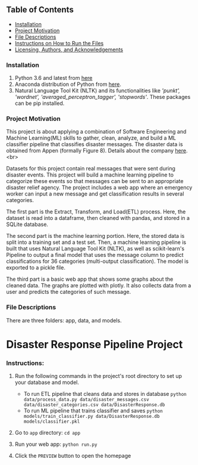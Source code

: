 ## Table of Contents
- [Installation](#install)
- [Project Motivation](#motivate)
- [File Descriptions](#describe)
- [Instructions on How to Run the Files](#Instructions)
- [Licensing, Authors, and Acknowledgements](#acknowledge)

<a id='install'></a>
### Installation
1. Python 3.6 and latest from [here](https://www.python.org/downloads/)
2. Anaconda distribution of Python from [here](https://www.anaconda.com/blog/anaconda-distribution-2022-10#).
3. Natural Language Tool Kit (NLTK) and its functionalities like _'punkt', 'wordnet', 'averaged_perceptron_tagger', 'stopwords'_. These packages can be pip installed.

<a id='motivate'></a>
### Project Motivation
This project is about applying a combination of Software Engineering and Machine Learning(ML) skills to gather, clean, analyze, and build a ML classifier pipeline that classifies disaster messages. The disaster data is obtained from Appen (formally Figure 8). Details about the company [here](https://en.wikipedia.org/wiki/Figure_Eight_Inc.).<br>  

Datasets for this project contain real messages that were sent during disaster events. This project will build a machine learning pipeline to categorize these events so that messages can be sent to an appropriate disaster relief agency.
The project includes a web app where an emergency worker can input a new message and get classification results in several categories.<br>

The first part is the Extract, Transform, and Load(ETL) process. Here, the dataset is read into a dataframe, then cleaned with pandas, and stored in a SQLite database.

The second part is the machine learning portion. Here, the stored data is split into a training set and a test set. Then, a machine learning pipeline is built that uses Natural Language Tool Kit (NLTK), as well as scikit-learn's Pipeline to output a final model that uses the message column to predict classifications for 36 categories (multi-output classification). The model is exported to a pickle file.<br>

The third part is a basic web app that shows some graphs about the cleaned data. The graphs are plotted with plotly. It also collects data from a user and predicts the categories of such message.<br>



<a id='describe'></a>
### File Descriptions
There are three folders: app, data, and models.<br>





# Disaster Response Pipeline Project

### Instructions:
1. Run the following commands in the project's root directory to set up your database and model.

    - To run ETL pipeline that cleans data and stores in database
        `python data/process_data.py data/disaster_messages.csv data/disaster_categories.csv data/DisasterResponse.db`
    - To run ML pipeline that trains classifier and saves
        `python models/train_classifier.py data/DisasterResponse.db models/classifier.pkl`

2. Go to `app` directory: `cd app`

3. Run your web app: `python run.py`

4. Click the `PREVIEW` button to open the homepage
